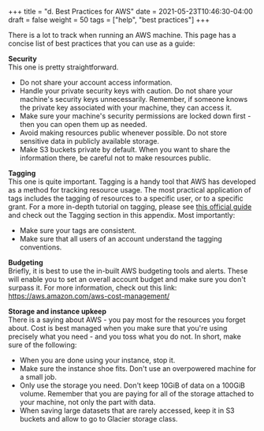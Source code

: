 +++
title = "d. Best Practices for AWS"
date = 2021-05-23T10:46:30-04:00
draft = false 
weight = 50
tags = ["help", "best practices"]
+++

There is a lot to track when running an AWS machine. This page has a concise list of best practices that you can use as a guide:

**Security**  
    This one is pretty straightforward.

- Do not share your account access information.
- Handle your private security keys with caution. Do not share your machine's security keys unnecessarily. Remember, if someone knows the private key associated with your machine, they can access it.
- Make sure your machine's security permissions are locked down first - then you can open them up as needed.
- Avoid making resources public whenever possible. Do not store sensitive data in publicly available storage.
- Make S3 buckets private by default. When you want to share the information there, be careful not to make resources public.

**Tagging**  
    This one is quite important. Tagging is a handy tool that AWS has developed as a method for tracking resource usage. The most practical application of tags includes the tagging of resources to a specific user, or to a specific grant. For a more in-depth tutorial on tagging, please see [this official guide](https://docs.aws.amazon.com/AWSEC2/latest/UserGuide/Using_Tags.html) and check out the Tagging section in this appendix. Most importantly:

- Make sure your tags are consistent.
- Make sure that all users of an account understand the tagging conventions.

**Budgeting**  
    Briefly, it is best to use the in-built AWS budgeting tools and alerts. These will enable you to set an overall account budget and make sure you don't surpass it. 
    For more information, check out this link: https://aws.amazon.com/aws-cost-management/

**Storage and instance upkeep**  
    There is a saying about AWS - you pay most for the resources you forget about. Cost is best managed when you make sure that you're using precisely what you need - and you toss what you do not. In short, make sure of the following:

- When you are done using your instance, stop it.
- Make sure the instance shoe fits. Don't use an overpowered machine for a small job.
- Only use the storage you need. Don't keep 10GiB of data on a 100GiB volume. Remember that you are paying for all of the storage attached to your machine, not only the part with data. 
- When saving large datasets that are rarely accessed, keep it in S3 buckets and allow to go to Glacier storage class.
